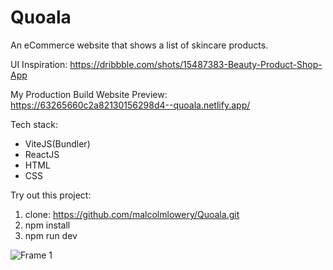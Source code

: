 # Quoala
An eCommerce website that shows a list of skincare products.

UI Inspiration: https://dribbble.com/shots/15487383-Beauty-Product-Shop-App

My Production Build Website Preview: https://63265660c2a82130156298d4--quoala.netlify.app/

Tech stack:
- ViteJS(Bundler)
- ReactJS
- HTML
- CSS

Try out this project:
1) clone: https://github.com/malcolmlowery/Quoala.git
2) npm install
3) npm run dev

![Frame 1](https://user-images.githubusercontent.com/100153203/190879348-bc9a4ed5-4afa-4b34-8591-1b50f931c200.png)
